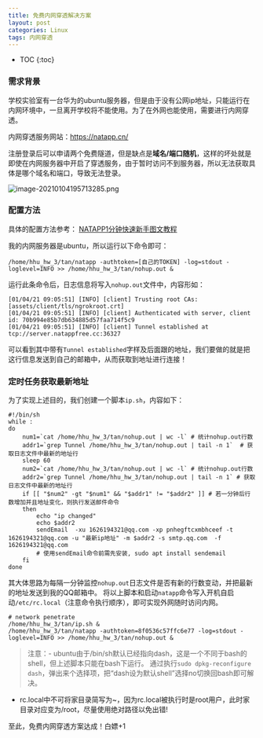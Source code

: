 ```yaml
---
title: 免费内网穿透解决方案
layout: post
categories: Linux
tags: 内网穿透
---
```

* TOC
{:toc}


### 需求背景

学校实验室有一台华为的ubuntu服务器，但是由于没有公网ip地址，只能运行在内网环境中，一旦离开学校将不能使用。为了在外网也能使用，需要进行内网穿透。

内网穿透服务网站：https://natapp.cn/ 

<!-- more --> 
注册登录后可以申请两个免费隧道，但是缺点是**域名/端口随机**，这样的坏处就是即使在内网服务器中开启了穿透服务，由于暂时访问不到服务器，所以无法获取具体是哪个域名和端口，导致无法登录。

![image-20210104195713285.png](http://ww1.sinaimg.cn/large/007Ns0Fagy1gmbxit0krkj30un0b7grq.jpg)

### 配置方法

具体的配置方法参考：
[NATAPP1分钟快速新手图文教程](https://natapp.cn/article/natapp_newbie)

我的内网服务器是ubuntu，所以运行以下命令即可：

```
/home/hhu_hw_3/tan/natapp -authtoken=[自己的TOKEN] -log=stdout -loglevel=INFO >> /home/hhu_hw_3/tan/nohup.out &
```

运行此条命令后，日志信息将写入`nohup.out`文件中，内容形如：

```
[01/04/21 09:05:51] [INFO] [client] Trusting root CAs: [assets/client/tls/ngrokroot.crt]
[01/04/21 09:05:51] [INFO] [client] Authenticated with server, client id: 70b994e85b7db634885d57faa714f5c9
[01/04/21 09:05:51] [INFO] [client] Tunnel established at tcp://server.natappfree.cc:36327
```

可以看到其中带有`Tunnel established`字样及后面跟的地址，我们要做的就是把这行信息发送到自己的邮箱中，从而获取到地址进行连接！



### 定时任务获取最新地址

为了实现上述目的，我们创建一个脚本`ip.sh`，内容如下：

```
#!/bin/sh
while :
do
    num1=`cat /home/hhu_hw_3/tan/nohup.out | wc -l` # 统计nohup.out行数
    addr1=`grep Tunnel /home/hhu_hw_3/tan/nohup.out | tail -n 1`  # 获取日志文件中最新的地址行 
    sleep 60
    num2=`cat /home/hhu_hw_3/tan/nohup.out | wc -l` # 统计nohup.out行数
    addr2=`grep Tunnel /home/hhu_hw_3/tan/nohup.out | tail -n 1` # 获取日志文件中最新的地址行
    if [[ "$num2" -gt "$num1" && "$addr1" != "$addr2" ]] # 若一分钟后行数增加并且地址变化，则执行发送邮件命令
    then
        echo "ip changed"
        echo $addr2
        sendEmail  -xu 1626194321@qq.com -xp pnhegftcxmbhceef -t 1626194321@qq.com -u "最新ip地址" -m $addr2 -s smtp.qq.com  -f 1626194321@qq.com
        # 使用sendEmail命令前需先安装, sudo apt install sendemail
    fi
done

```

其大体思路为每隔一分钟监控`nohup.out`日志文件是否有新的行数变动，并把最新的地址发送到我的QQ邮箱中。
将以上脚本和启动`natapp`命令写入开机自启动`/etc/rc.local`（注意命令执行顺序），即可实现外网随时访问内网。
```
# network penetrate
/home/hhu_hw_3/tan/ip.sh &
/home/hhu_hw_3/tan/natapp -authtoken=8f0536c57ffc6e77 -log=stdout -loglevel=INFO >> /home/hhu_hw_3/tan/nohup.out &
```
> 注意：- ubuntu由于/bin/sh默认已经指向dash，这是一个不同于bash的shell，但上述脚本只能在bash下运行。
通过执行`sudo dpkg-reconfigure dash`，弹出来个选择项，把“dash设为默认shell”选择no切换回bash即可解决。
- rc.local中不可将家目录简写为~，因为rc.local被执行时是root用户，此时家目录对应变为/root，尽量使用绝对路径以免出错!

至此，免费内网穿透方案达成！白嫖+1
